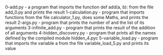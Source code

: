 0-add.py - a program that imports the function def add(a, b): from the file add_0.py and prints the result
1-calculation.py - program that imports functions from the file calculator_1.py, does some Maths, and prints the result
2-args.py - program that prints the number of and the list of its arguments
3-infinite_add.py - program that prints the result of the addition of all arguments
4-hidden_discovery.py -  program that prints all the names defined by the compiled module hidden_4.pyc
5-variable_load.py - program that imports the variable a from the file variable_load_5.py and prints its value
